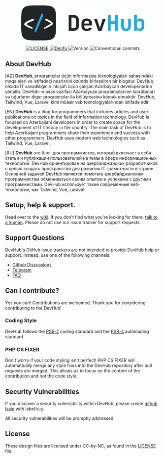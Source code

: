 <p align="center">
<img src="public/images/DevHub_Monochrome_Full_Logo.png" width="400">
</p>

<p align="center">
    <a href="LICENSE"><img src="https://img.shields.io/badge/License-CC%20BY--NC%204.0-lightgrey.svg" alt="LICENSE"></a>
    <a href="https://depfu.com/github/hose1021/DevHub?project_id=18162"><img src="https://badges.depfu.com/badges/2fc07bc9db4846f71b7181a4a304efe5/overview.svg" alt="Depfu"></a>
    <img src="https://img.shields.io/github/v/release/hose1021/DevHub" alt="Version">
    <img src="https://img.shields.io/badge/Conventional%20Commits-1.0.0-red.svg" alt="Conventional commits">
</p>

## About DevHub

[AZ] **DevHub**, proqramçılar üçün informasiya texnologiyaları sahəsindəki məqalələri və istifadəçi nəşrlərini özündə birləşdirən bir blogdur.
DevHub, ölkədə İT savadlılığının inkişafı üçün çalışan Azərbaycan developerlərinə yönəlib. 
DevHub-ın əsas vəzifəsi Azərbaycan proqramçılarının təcrübələri və uğurlarını digər proqramçılar ilə bölüşməsinə kömək etməkdir.
DevHub, Tailwind, Vue, Laravel kimi müasir veb texnologiyalarından istifadə edir.


[EN] **DevHub** is a blog for programmers that includes articles and user publications on topics in the field of information technology.
DevHub is focused on Azerbaijani developers in order to create space for the development of IT literacy in the country.
The main task of DevHub is to help Azerbaijani programmers share their experience and success with other programmers.
DevHub uses modern web technologies such as Tailwind, Vue, Laravel.


[RU] **DevHub** это блог для программистов, который включает в себя статьи и публикации пользователей на темы в сфере информационных технологий.
DevHub ориентирован на азербайджанских разработчиков с целью создать пространство для развития IT грамотности в стране.
Основной задачей DevHub является помогать азербайджанским программистам обмениваться своим опытом и успехами с другими программистами. 
DevHub использует такие современные веб-технологии, как Tailwind, Vue, Laravel.

## Setup, help & support.
Head over to the [wiki](https://github.com/hose1021/DevHub/wiki).
If you don't find what you're looking for there, [talk to a human](#support-questions). Please do not use our issue tracker for support requests.

## Support Questions

DevHub's GitHub issue trackers are not intended to provide DevHub help or support. Instead, use one of the following
channels:

* [Github Discussions](https://github.com/hose1021/DevHub/discussions)
* [Telegram](https://t.me/devhub_chat)
* [FAQ](https://github.com/hose1021/DevHub/wiki/FAQ)

## Can I contribute?

Yes you can!  Contributions are welcomed. Thank you for considering contributing to the DevHub!

### Coding Style

DevHub follows the [PSR-2](https://github.com/php-fig/fig-standards/blob/master/accepted/PSR-2-coding-style-guide.md)
coding standard and the [PSR-4](https://github.com/php-fig/fig-standards/blob/master/accepted/PSR-4-autoloader.md)
autoloading standard.

### PHP CS FIXER

Don't worry if your code styling isn't perfect! PHP CS FIXER will automatically merge any style fixes into the DevHub
repository after pull requests are merged. This allows us to focus on the content of the contribution and not the code
style.

## Security Vulnerabilities

If you discover a security vulnerability within DevHub, please
create [github Issie](https://github.com/hose1021/DevHub/issues) with label `bug`.

All security vulnerabilities will be promptly addressed.

## License
These design files are licensed under CC-by-NC, as found in the [LICENSE](LICENSE) file.
